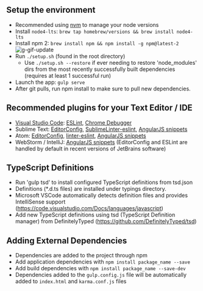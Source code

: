 ## Setup the environment

* Recommended using [nvm](https://github.com/creationix/nvm) to manage your node versions
* Install `node4-lts`: `brew tap homebrew/versions && brew install node4-lts`
* Install npm 2: `brew install npm && npm install -g npm@latest-2`
  ![g-gif-update](https://sqbu-github.cisco.com/github-enterprise-assets/0000/2093/0000/5682/dbe73b7e-f717-11e5-9cbf-4d1c308fc385.gif)
* Run `./setup.sh` (found in the root directory)
  * Use `./setup.sh --restore` if ever needing to restore 'node_modules' dirs from the most recently successfully built dependencies (requires at least 1 successful run)
* Launch the app: `gulp serve`
* After git pulls, run npm install to make sure to pull new dependencies.

## Recommended plugins for your Text Editor / IDE

* [Visual Studio Code](https://code.visualstudio.com/): [ESLint](https://marketplace.visualstudio.com/items?itemName=dbaeumer.vscode-eslint), [Chrome Debugger](https://marketplace.visualstudio.com/items?itemName=msjsdiag.debugger-for-chrome)
* Sublime Text: [EditorConfig](https://github.com/sindresorhus/editorconfig-sublime),  [SublimeLinter-eslint](https://github.com/roadhump/SublimeLinter-eslint), [AngularJS snippets](https://github.com/johnpapa/angular-styleguide/tree/master/a1#sublime-text)
* Atom: [EditorConfig](https://github.com/sindresorhus/atom-editorconfig), [linter-eslint](https://github.com/AtomLinter/linter-eslint), [AngularJS snippets](https://github.com/johnpapa/angular-styleguide/tree/master/a1#atom)
* WebStorm / IntelliJ: [AngularJS snippets](https://github.com/johnpapa/angular-styleguide/tree/master/a1#webstorm) (EditorConfig and ESLint are handled by default in recent versions of JetBrains software)

## TypeScript Definitions

* Run 'gulp tsd' to install configured TypeScript definitions from tsd.json
* Definitions (\*.d.ts files) are installed under typings directory.
* Microsoft VSCode automatically detects definition files and provides IntelliSense support (https://code.visualstudio.com/Docs/languages/javascript)
* Add new TypeScript definitions using tsd (TypeScript Definition manager) from DefinitelyTyped (https://github.com/DefinitelyTyped/tsd)

## Adding External Dependencies

* Dependencies are added to the project through npm
* Add application dependencies with `npm install package_name --save`
* Add build dependencies with `npm install package_name --save-dev`
* Dependencies added to the `gulp.config.js` file will be automatically added to `index.html` and `karma.conf.js` files
